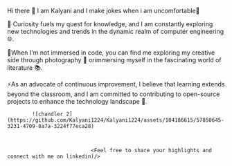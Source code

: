  Hi there 👋 I am Kalyani and 
 I make jokes when i am uncomfortable🤔

 
 🎯 Curiosity fuels my quest for knowledge, and I am constantly exploring new technologies and trends in the dynamic realm of computer engineering 🌐.
 
 🔭When I'm not immersed in code, you can find me exploring my creative side through photography 📸 orimmersing myself in the fascinating world of literature 📚.
 
 ⚡As an advocate of continuous improvement, I believe that learning extends beyond the classroom, and I am committed to contributing to open-source projects to 
    enhance the technology landscape 🌱.
    
    
            ![chandler 2](https://github.com/Kalyani1224/Kalyani1224/assets/104186615/57850645-3231-4709-8a7a-3224f77eca28)


 
                               <Feel free to share your highlights and connect with me on linkedin)/>
 

